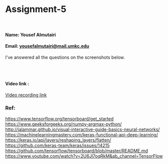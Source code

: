 # Assignment-5
<br/>

#### Name: Yousef Almutairi
#### Email: yousefalmutairi@mail.umkc.edu

I've answered all the questions on the screenshots below.

<br/>

<img src="https://github.com/UMKC-APL-PythonDeepLearing/assignment--5-Yousefalmutairi91/blob/main/Screenshots/1.png" alt="">

<img src="https://github.com/UMKC-APL-PythonDeepLearing/assignment--5-Yousefalmutairi91/blob/main/Screenshots/2.png" alt="">

<img src="https://github.com/UMKC-APL-PythonDeepLearing/assignment--5-Yousefalmutairi91/blob/main/Screenshots/3.png" alt="">

<img src="https://github.com/UMKC-APL-PythonDeepLearing/assignment--5-Yousefalmutairi91/blob/main/Screenshots/4.png" alt="">

<img src="https://github.com/UMKC-APL-PythonDeepLearing/assignment--5-Yousefalmutairi91/blob/main/Screenshots/5.png" alt="">

<img src="https://github.com/UMKC-APL-PythonDeepLearing/assignment--5-Yousefalmutairi91/blob/main/Screenshots/6.png" alt="">

<img src="https://github.com/UMKC-APL-PythonDeepLearing/assignment--5-Yousefalmutairi91/blob/main/Screenshots/7.png" alt="">

<img src="https://github.com/UMKC-APL-PythonDeepLearing/assignment--5-Yousefalmutairi91/blob/main/Screenshots/8.png" alt="">

<img src="https://github.com/UMKC-APL-PythonDeepLearing/assignment--5-Yousefalmutairi91/blob/main/Screenshots/9.png" alt="">
<img src="https://github.com/UMKC-APL-PythonDeepLearing/assignment--5-Yousefalmutairi91/blob/main/Screenshots/10.png" alt="">

<img src="https://github.com/UMKC-APL-PythonDeepLearing/assignment--5-Yousefalmutairi91/blob/main/Screenshots/11.png" alt="">

<img src="https://github.com/UMKC-APL-PythonDeepLearing/assignment--5-Yousefalmutairi91/blob/main/Screenshots/12-0.png" alt="">

<img src="https://github.com/UMKC-APL-PythonDeepLearing/assignment--5-Yousefalmutairi91/blob/main/Screenshots/12.png" alt="">
<img src="https://github.com/UMKC-APL-PythonDeepLearing/assignment--5-Yousefalmutairi91/blob/main/Screenshots/13.png" alt="">





<h4> Video link : </h4>
<a href="https://drive.google.com/file/d/19wf1mYMXROJAvNDDt533sKlhtoRnIyVJ/view?usp=sharing" rel="nofollow">Video recording link</a> </br>





### Ref:
https://www.tensorflow.org/tensorboard/get_started
https://www.geeksforgeeks.org/numpy-argmax-python/
http://jalammar.github.io/visual-interactive-guide-basics-neural-networks/
https://machinelearningmastery.com/keras-functional-api-deep-learning/
https://keras.io/api/layers/reshaping_layers/flatten/
https://github.com/keras-team/keras/issues/14215
https://github.com/tensorflow/tensorboard/blob/master/README.md
https://www.youtube.com/watch?v=2U6Jl7oqRkM&ab_channel=TensorFlow
